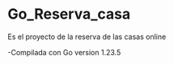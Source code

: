 # Go_Reserva_casa

Es el proyecto de la reserva de las casas online

-Compilada con Go version 1.23.5
